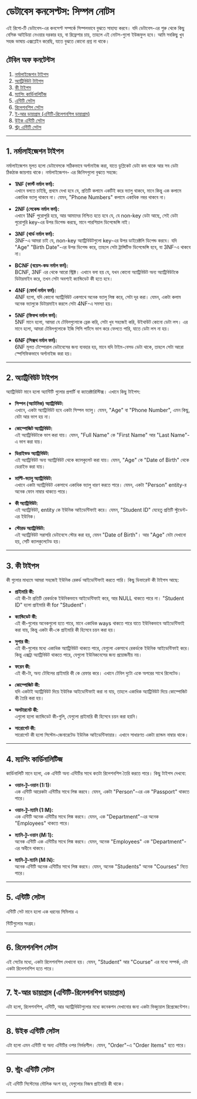
# **ডেটাবেস কনসেপ্টস: সিম্পল নোটস**

এই রিপো-টি ডেটাবেস-এর কনসেপ্ট সম্পর্কে সিম্পলভাবে বুঝতে সাহায্য করবে। যদি ডেটাবেস-এর শুরু থেকে কিছু বেসিক আইডিয়া নেওয়ার দরকার হয়, বা রিফ্রেশার চায়, তাহলে এই নোটস-গুলো ইউজফুল হবে। আমি সবকিছু খুব সহজ ভাষায় এক্সপ্লেইন করেছি, যাতে বুঝতে কোনো প্রশ্ন না থাকে।

## **টেবিল অফ কনটেন্টস**

1. [নর্মালাইজেশন টাইপস](#1-নর্মালাইজেশন-টাইপস)
2. [অ্যাট্রিবিউট টাইপস](#2-অ্যাট্রিবিউট-টাইপস)
3. [কী টাইপস](#3-কী-টাইপস)
4. [ম্যাপিং কার্ডিনালিটিজ](#4-ম্যাপিং-কার্ডিনালিটিজ)
5. [এন্টিটি সেটস](#5-এন্টিটি-সেটস)
6. [রিলেশনশিপ সেটস](#6-রিলেশনশিপ-সেটস)
7. [ই-আর ডায়াগ্রাম (এন্টিটি-রিলেশনশিপ ডায়াগ্রাম)](#7-ই-আর-ডায়াগ্রাম-এন্টিটি-রিলেশনশিপ-ডায়াগ্রাম)
8. [উইক এন্টিটি সেটস](#8-উইক-এন্টিটি-সেটস)
9. [স্ট্রং এন্টিটি সেটস](#9-স্ট্রং-এন্টিটি-সেটস)

---

## **1. নর্মালাইজেশন টাইপস**

নর্মালাইজেশন মূলত হলো ডেটাবেসকে সঠিকভাবে অর্গানাইজ করা, যাতে ডুপ্লিকেট ডেটা কম থাকে আর সব ডেটা ঠিকঠাক জায়গায় থাকে। নর্মালাইজেশন- এর জিনিসগুলো বুঝতে সহজে:

- **1NF (ফার্স্ট নর্মাল ফর্ম):**  
  এখানে বলতে চাইছি, প্রথমে দেখা হবে যে, প্রতিটি কলামে একটিই করে ভ্যালু থাকবে, মানে কিন্তু এক কলামে একাধিক ভ্যালু থাকবে না। যেমন, "Phone Numbers" কলামে একাধিক নম্বর থাকবে না।

- **2NF (সেকেন্ড নর্মাল ফর্ম):**  
  এখানে 1NF পুরোপুরি হয়ে, আর আমাদের নিশ্চিত হতে হবে যে, যে non-key ডেটা আছে, সেই ডেটা পুরোপুরি key-এর উপর ডিপেন্ড করছে, মানে পারশিয়াল ডিপেন্ডেন্সি নাই।

- **3NF (থার্ড নর্মাল ফর্ম):**  
  3NF-এ আমরা চাই যে, non-key অ্যাট্রিবিউটগুলো key-এর উপর ডাইরেক্টলি ডিপেন্ড করবে। যদি "Age" "Birth Date"-এর উপর ডিপেন্ড করে, তাহলে সেটা ট্রান্সিটিভ ডিপেন্ডেন্সি হবে, যা 3NF-এ থাকবে না।

- **BCNF (বয়েস-কড নর্মাল ফর্ম):**  
  BCNF, 3NF এর থেকে আরো স্ট্রিক্ট। এখানে বলা হয় যে, যখন কোনো অ্যাট্রিবিউট অন্য অ্যাট্রিবিউটকে ডিটারমাইন করে, তখন সেটা অবশ্যই ক্যান্ডিডেট কী হতে হবে।

- **4NF (ফোর্থ নর্মাল ফর্ম):**  
  4NF হলো, যদি কোনো অ্যাট্রিবিউট একসাথে অনেক ভ্যালু লিঙ্ক করে, সেটা দূর করা। যেমন, একটা কলাম অনেক ভ্যালুকে ডিটারমাইন করলে সেটা 4NF-এ সমস্যা হয়।

- **5NF (ফিফথ নর্মাল ফর্ম):**  
  5NF মানে হলো, আমরা যে টেবিলগুলোকে ব্রেক করি, সেটা খুব সহজেই করি, উইথাউট কোনো ডেটা লস। এর মানে হলো, আমরা টেবিলগুলোকে ইজি পিসি পার্টসে ভাগ করে ফেলতে পারি, যাতে ডেটা লস না হয়।

- **6NF (সিক্সথ নর্মাল ফর্ম):**  
  6NF মূলত টেম্পোরাল ডেটাবেসের জন্য ব্যবহার হয়, মানে যদি টাইম-বেসড ডেটা থাকে, তাহলে সেটা আরো স্পেসিফিকভাবে অর্গানাইজ করা হয়।

---

## **2. অ্যাট্রিবিউট টাইপস**

অ্যাট্রিবিউট মানে হলো অ্যান্টিটি গুলোর প্রপার্টি বা ক্যারেক্টারিস্টিক্স। এখানে কিছু টাইপস:

- **সিম্পল (অ্যাটমিক) অ্যাট্রিবিউট:**  
  এখানে, একটা অ্যাট্রিবিউট হবে একটা সিম্পল ভ্যালু। যেমন, "Age" বা "Phone Number", এমন কিছু, যেটা আর ভাগ হয় না।

- **কোম্পোজিট অ্যাট্রিবিউট:**  
  এই অ্যাট্রিবিউটকে ভাগ করা যায়। যেমন, "Full Name" কে "First Name" আর "Last Name"-এ ভাগ করা যায়।

- **ডিরাইভড অ্যাট্রিবিউট:**  
  এই অ্যাট্রিবিউট অন্য অ্যাট্রিবিউট থেকে ক্যালকুলেট করা যায়। যেমন, "Age" কে "Date of Birth" থেকে ডেরাইভ করা যায়।

- **মাল্টি-ভ্যালু অ্যাট্রিবিউট:**  
  এখানে একটা অ্যাট্রিবিউট একসাথে একাধিক ভ্যালু ধারণ করতে পারে। যেমন, একটা "Person" entity-র অনেক ফোন নাম্বার থাকতে পারে।

- **কী অ্যাট্রিবিউট:**  
  এই অ্যাট্রিবিউট, entity কে ইউনিক আইডেন্টিফাই করে। যেমন, "Student ID" যেহেতু প্রতিটি স্টুডেন্ট-এর ইউনিক।

- **স্টোরড অ্যাট্রিবিউট:**  
  এই অ্যাট্রিবিউট সরাসরি ডেটাবেসে স্টোর করা হয়, যেমন "Date of Birth"। আর "Age" যেটা দেখানো হয়, সেটি ক্যালকুলেটেড হয়।

---

## **3. কী টাইপস**

কী গুলোর মাধ্যমে আমরা সহজেই ইউনিক রেকর্ড আইডেন্টিফাই করতে পারি। কিছু ডিফারেন্ট কী টাইপস আছে:

- **প্রাইমারি কী:**  
  এই কী-টা প্রতিটি রেকর্ডকে ইউনিকভাবে আইডেন্টিফাই করে, আর NULL থাকতে পারে না। "Student ID" হলো প্রাইমারি কী for "Student"।

- **ক্যান্ডিডেট কী:**  
  এই কী-গুলোর অনেকগুলো হতে পারে, মানে একাধিক ways থাকতে পারে যাতে ইউনিকভাবে আইডেন্টিফাই করা যায়, কিন্তু একটা কী-কে প্রাইমারি কী হিসেবে চয়ন করা হয়।

- **সুপার কী:**  
  এই কী-গুলোর মধ্যে একাধিক অ্যাট্রিবিউট থাকতে পারে, যেগুলো একসাথে রেকর্ডকে ইউনিক আইডেন্টিফাই করে। কিন্তু এক্সট্রা অ্যাট্রিবিউট থাকতে পারে, যেগুলো ইউনিকনেসের জন্য প্রয়োজনীয় নয়।

- **ফরেন কী:**  
  এই কী-টা, অন্য টেবিলের প্রাইমারি কী কে রেফার করে। এখানে টেবিল দুটো একে অপরের সাথে রিলেটেড।

- **কোম্পোজিট কী:**  
  যদি একটাই অ্যাট্রিবিউট দিয়ে ইউনিক আইডেন্টিফাই করা না যায়, তাহলে একাধিক অ্যাট্রিবিউট দিয়ে কোম্পোজিট কী তৈরি করা হয়।

- **অলটারনেট কী:**  
  এগুলো হলো ক্যান্ডিডেট কী-গুলি, যেগুলো প্রাইমারি কী হিসেবে চয়ন করা হয়নি।

- **সারোগেট কী:**  
  সারোগেট কী হলো সিস্টেম-জেনারেটেড ইউনিক আইডেন্টিফায়ার। এখানে সাধারণত একটা র‍্যান্ডম নাম্বার থাকে।

---

## **4. ম্যাপিং কার্ডিনালিটিজ**

কার্ডিনালিটি মানে হলো, এক এন্টিটি অন্য এন্টিটির সাথে কতটা রিলেশনশিপ তৈরি করতে পারে। কিছু টাইপস দেখবো:

- **ওয়ান-টু-ওয়ান (1:1):**  
  এক এন্টিটি আরেকটা এন্টিটির সাথে লিঙ্ক করবে। যেমন, একটা "Person"-এর এক "Passport" থাকতে পারে।

- **ওয়ান-টু-ম্যানি (1:M):**  
  এক এন্টিটি অনেক এন্টিটির সাথে লিঙ্ক করবে। যেমন, এক "Department"-এর অনেক "Employees" থাকতে পারে।

- **ম্যানি-টু-ওয়ান (M:1):**  
  অনেক এন্টিটি এক এন্টিটির সাথে লিঙ্ক করবে। যেমন, অনেক "Employees" এক "Department"-এর অধীনে থাকবে।

- **ম্যানি-টু-ম্যানি (M:N):**  
  অনেক এন্টিটি অনেক এন্টিটির সাথে লিঙ্ক করবে। যেমন, অনেক "Students" অনেক "Courses" নিতে পারে।

---

## **5. এন্টিটি সেটস**

এন্টিটি সেট মানে হলো এক ধরনের সিমিলার এ

ন্টিটিগুলোর সংগ্রহ। 

---

## **6. রিলেশনশিপ সেটস**

এই সেটের মধ্যে, একটা রিলেশনশিপ দেখানো হয়। যেমন, "Student" আর "Course" এর মধ্যে সম্পর্ক, এটা একটা রিলেশনশিপ হতে পারে।

---

## **7. ই-আর ডায়াগ্রাম (এন্টিটি-রিলেশনশিপ ডায়াগ্রাম)**

এটা হলো, রিলেশনশিপ, এন্টিটি, আর অ্যাট্রিবিউটগুলোর মধ্যে কনেকশন দেখানোর জন্য একটা ভিজ্যুয়াল রিপ্রেজেন্টেশন। 

---

## **8. উইক এন্টিটি সেটস**

এটা হলো এমন এন্টিটি যা অন্য এন্টিটির ওপর নির্ভরশীল। যেমন, "Order"-এ "Order Items" হতে পারে।

---

## **9. স্ট্রং এন্টিটি সেটস**

এই এন্টিটি সিস্টেমের মৌলিক অংশ হয়, যেগুলোর নিজস্ব প্রাইমারি কী থাকে।

---


